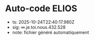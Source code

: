 # Auto-code ELIOS
- ts: 2025-10-24T22:40:17.980Z
- sig: ∞.je.toi.nous.432.528
- note: fichier généré automatiquement